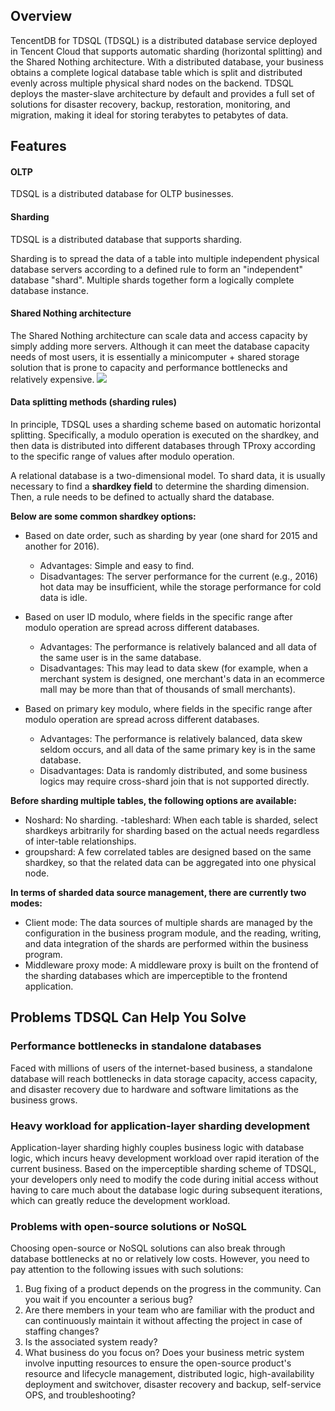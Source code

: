 ## Overview
TencentDB for TDSQL (TDSQL) is a distributed database service deployed in Tencent Cloud that supports automatic sharding (horizontal splitting) and the Shared Nothing architecture. With a distributed database, your business obtains a complete logical database table which is split and distributed evenly across multiple physical shard nodes on the backend. TDSQL deploys the master-slave architecture by default and provides a full set of solutions for disaster recovery, backup, restoration, monitoring, and migration, making it ideal for storing terabytes to petabytes of data.

## Features
#### OLTP
TDSQL is a distributed database for OLTP businesses.

#### Sharding
TDSQL is a distributed database that supports sharding.

Sharding is to spread the data of a table into multiple independent physical database servers according to a defined rule to form an "independent" database "shard". Multiple shards together form a logically complete database instance.

#### Shared Nothing architecture
The Shared Nothing architecture can scale data and access capacity by simply adding more servers. Although it can meet the database capacity needs of most users, it is essentially a minicomputer + shared storage solution that is prone to capacity and performance bottlenecks and relatively expensive.
![](https://main.qcloudimg.com/raw/280276ed738586bc34b959c38346d01a.png)

#### Data splitting methods (sharding rules)
In principle, TDSQL uses a sharding scheme based on automatic horizontal splitting. Specifically, a modulo operation is executed on the shardkey, and then data is distributed into different databases through TProxy according to the specific range of values after modulo operation.

A relational database is a two-dimensional model. To shard data, it is usually necessary to find a **shardkey field** to determine the sharding dimension. Then, a rule needs to be defined to actually shard the database.

**Below are some common shardkey options:**
- Based on date order, such as sharding by year (one shard for 2015 and another for 2016).
	- Advantages: Simple and easy to find.
	- Disadvantages: The server performance for the current (e.g., 2016) hot data may be insufficient, while the storage performance for cold data is idle.
	
- Based on user ID modulo, where fields in the specific range after modulo operation are spread across different databases.
	- Advantages: The performance is relatively balanced and all data of the same user is in the same database.
	- Disadvantages: This may lead to data skew (for example, when a merchant system is designed, one merchant's data in an ecommerce mall may be more than that of thousands of small merchants).
	
- Based on primary key modulo, where fields in the specific range after modulo operation are spread across different databases.
	- Advantages: The performance is relatively balanced, data skew seldom occurs, and all data of the same primary key is in the same database.
	- Disadvantages: Data is randomly distributed, and some business logics may require cross-shard join that is not supported directly.

**Before sharding multiple tables, the following options are available:**
- Noshard: No sharding.
-tableshard: When each table is sharded, select shardkeys arbitrarily for sharding based on the actual needs regardless of inter-table relationships.
- groupshard: A few correlated tables are designed based on the same shardkey, so that the related data can be aggregated into one physical node.

**In terms of sharded data source management, there are currently two modes:**
- Client mode: The data sources of multiple shards are managed by the configuration in the business program module, and the reading, writing, and data integration of the shards are performed within the business program.
- Middleware proxy mode: A middleware proxy is built on the frontend of the sharding databases which are imperceptible to the frontend application.


## Problems TDSQL Can Help You Solve
### Performance bottlenecks in standalone databases
Faced with millions of users of the internet-based business, a standalone database will reach bottlenecks in data storage capacity, access capacity, and disaster recovery due to hardware and software limitations as the business grows.

### Heavy workload for application-layer sharding development
Application-layer sharding highly couples business logic with database logic, which incurs heavy development workload over rapid iteration of the current business. Based on the imperceptible sharding scheme of TDSQL, your developers only need to modify the code during initial access without having to care much about the database logic during subsequent iterations, which can greatly reduce the development workload.

### Problems with open-source solutions or NoSQL
Choosing open-source or NoSQL solutions can also break through database bottlenecks at no or relatively low costs. However, you need to pay attention to the following issues with such solutions:
1. Bug fixing of a product depends on the progress in the community. Can you wait if you encounter a serious bug?
2. Are there members in your team who are familiar with the product and can continuously maintain it without affecting the project in case of staffing changes?
3. Is the associated system ready?
4. What business do you focus on? Does your business metric system involve inputting resources to ensure the open-source product's resource and lifecycle management, distributed logic, high-availability deployment and switchover, disaster recovery and backup, self-service OPS, and troubleshooting?
